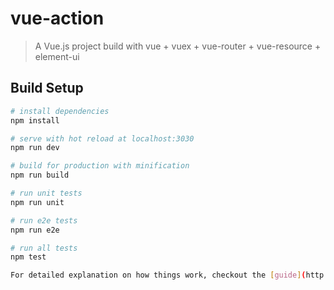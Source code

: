 # vue-action

> A Vue.js project
build with vue + vuex + vue-router + vue-resource + element-ui

## Build Setup

``` bash
# install dependencies
npm install

# serve with hot reload at localhost:3030
npm run dev

# build for production with minification
npm run build

# run unit tests
npm run unit

# run e2e tests
npm run e2e

# run all tests
npm test

For detailed explanation on how things work, checkout the [guide](http://vuejs-templates.github.io/webpack/) and [docs for vue-loader](http://vuejs.github.io/vue-loader).
